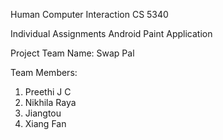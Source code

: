 Human Computer Interaction CS 5340

Individual Assignments
Android Paint Application

Project Team Name:  Swap Pal

Team Members:
1. Preethi J C
2. Nikhila Raya
3. Jiangtou
4. Xiang Fan
